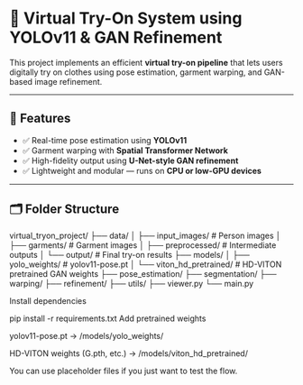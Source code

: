 # 🧥 Virtual Try-On System using YOLOv11 & GAN Refinement

This project implements an efficient **virtual try-on pipeline** that lets users digitally try on clothes using pose estimation, garment warping, and GAN-based image refinement.

---

## 📌 Features

- ✅ Real-time pose estimation using **YOLOv11**
- ✅ Garment warping with **Spatial Transformer Network**
- ✅ High-fidelity output using **U-Net-style GAN refinement**
- ✅ Lightweight and modular — runs on **CPU or low-GPU devices**

---

## 🗂️ Folder Structure
virtual_tryon_project/
├── data/
│ ├── input_images/ # Person images
│ ├── garments/ # Garment images
│ ├── preprocessed/ # Intermediate outputs
│ └── output/ # Final try-on results
├── models/
│ ├── yolo_weights/ # yolov11-pose.pt
│ └── viton_hd_pretrained/ # HD-VITON pretrained GAN weights
├── pose_estimation/
├── segmentation/
├── warping/
├── refinement/
├── utils/
├── viewer.py
└── main.py


Install dependencies

pip install -r requirements.txt
Add pretrained weights

yolov11-pose.pt → /models/yolo_weights/

HD-VITON weights (G.pth, etc.) → /models/viton_hd_pretrained/

You can use placeholder files if you just want to test the flow.

